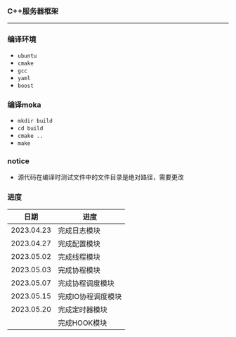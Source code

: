 ### C++服务器框架
---
### 编译环境
- `ubuntu`
- `cmake`
- `gcc`
- `yaml`
- `boost`

### 编译moka
- `mkdir build`
- `cd build`
- `cmake ..`
- `make`

### notice
- 源代码在编译时测试文件中的文件目录是绝对路径，需要更改

### 进度

|日期|进度|
|---|---|
|2023.04.23|完成日志模块|
|2023.04.27|完成配置模块|
|2023.05.02|完成线程模块|
|2023.05.03|完成协程模块|
|2023.05.07|完成协程调度模块|
|2023.05.15|完成IO协程调度模块|
|2023.05.20|完成定时器模块|
||完成HOOK模块|
